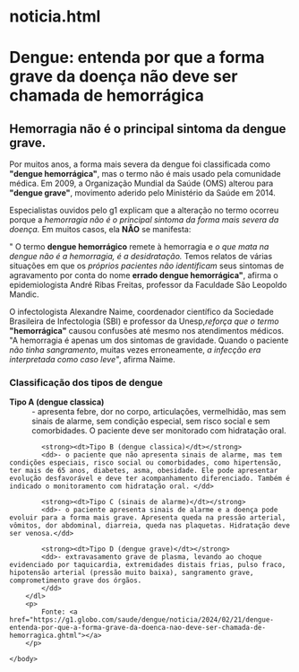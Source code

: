 # noticia.html
<!DOCTYPE html>
<html>
    <head>
        <title>Portal de Noticias by Filipe</title>
    </head>
    <body>
        <h1>Dengue: entenda por que a forma grave da doença não deve ser chamada de hemorrágica</h1>
        <h2>Hemorragia não é o principal sintoma da dengue grave.</h2>
        <p>
            Por muitos anos, a forma mais severa da dengue foi classificada como <strong>"dengue hemorrágica"</strong>, mas o termo não é mais usado pela comunidade médica. Em 2009, a Organização Mundial da Saúde (OMS) alterou para <strong>"dengue grave"</strong>, movimento aderido pelo Ministério da Saúde em 2014.
        </p>
        <p>
            Especialistas ouvidos pelo g1 explicam que a alteração no termo ocorreu porque a <em>hemorragia não é o principal sintoma da forma mais severa da doença.</em> Em muitos casos, ela <strong>NÃO</strong> se manifesta:
        </p>
        <p>"
            O termo <strong>dengue hemorrágico</strong> remete à hemorragia e <em>o que mata na dengue não é a hemorragia, é a desidratação.</em> Temos relatos de várias situações em que os <em>próprios pacientes não identificam</em> seus sintomas de agravamento por conta do nome <strong>errado dengue hemorrágica"</strong>, afirma o epidemiologista André Ribas Freitas, professor da Faculdade São Leopoldo Mandic.
        </p>
        <p>
            O infectologista Alexandre Naime, coordenador científico da Sociedade Brasileira de Infectologia (SBI) e professor da Unesp,<em>reforça que o termo</em> <strong>"hemorrágica"</strong> causou confusões até mesmo nos atendimentos médicos. "A hemorragia é apenas um dos sintomas de gravidade. Quando o paciente <em>não tinha sangramento</em>, muitas vezes erroneamente, <em>a infecção era interpretada como caso leve"</em>, afirma Naime.
        </p>
        <h3>Classificação dos tipos de dengue</h3>
        <dl>
            <strong><dt>Tipo A (dengue classica)</dt></strong>
            <dd>- apresenta febre, dor no corpo, articulações, vermelhidão, mas sem sinais de alarme, sem condição especial, sem risco social e sem comorbidades. O paciente deve ser monitorado com hidratação oral.</dd>
            
            <strong><dt>Tipo B (dengue classica)</dt></strong>
            <dd>- o paciente que não apresenta sinais de alarme, mas tem condições especiais, risco social ou comorbidades, como hipertensão, ter mais de 65 anos, diabetes, asma, obesidade. Ele pode apresentar evolução desfavorável e deve ter acompanhamento diferenciado. Também é indicado o monitoramento com hidratação oral. </dd>
            
            <strong><dt>Tipo C (sinais de alarme)</dt></strong>
            <dd>- o paciente apresenta sinais de alarme e a doença pode evoluir para a forma mais grave. Apresenta queda na pressão arterial, vômitos, dor abdominal, diarreia, queda nas plaquetas. Hidratação deve ser venosa.</dd>
            
            <strong><dt>Tipo D (dengue grave)</dt></strong>
            <dd>- extravasamento grave de plasma, levando ao choque evidenciado por taquicardia, extremidades distais frias, pulso fraco, hipotensão arterial (pressão muito baixa), sangramento grave, comprometimento grave dos órgãos.
            </dd>
        </dl>
        <p>
            Fonte: <a href="https://g1.globo.com/saude/dengue/noticia/2024/02/21/dengue-entenda-por-que-a-forma-grave-da-doenca-nao-deve-ser-chamada-de-hemorragica.ghtml"></a>
        </p>

    </body>
</html>
